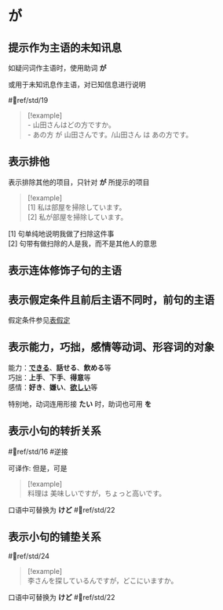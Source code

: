 # が  

## 提示作为主语的未知讯息  

如疑问词作主语时，使用助词 **が**  

或用于未知讯息作主语，对已知信息进行说明  

 #📖ref/std/19  

> [!example]  
> \- 山田さんはどの方ですか。  
> \- あの方 が 山田さんです。/山田さん は あの方です。  

## 表示排他  

表示排除其他的项目，只针对 **が** 所提示的项目  

> [!example]  
> [1] 私は部屋を掃除しています。  
> [2] 私が部屋を掃除しています。  

[1] 句单纯地说明我做了扫除这件事  
[2] 句带有做扫除的人是我，而不是其他人的意思  

## 表示连体修饰子句的主语  

## 表示假定条件且前后主语不同时，前句的主语  

假定条件参见[表假定](../../9.sentence_pattern/by_meaning/表假定.md)  

## 表示能力，巧拙，感情等动词、形容词的对象  

能力：[**できる**](../../9.sentence_pattern/できる.md)、**話せる**、**飲める**等  
巧拙：**上手**、**下手**、**得意**等  
感情：**好き**、**嫌い**、[**欲しい**](../../9.sentence_pattern/by_meaning/表愿望.md#欲しい)等  

特别地，动词连用形接 **たい** 时，助词也可用 **を**  

## 表示小句的转折关系  

 #📖ref/std/16 #逆接  

可译作: 但是，可是  

> [!example]  
> 料理は 美味しいですが，ちょっと高いです。  

口语中可替换为 **けど** #📖ref/std/22  

## 表示小句的铺垫关系  

 #📖ref/std/24  

> [!example]  
> 李さんを探しているんですが，どこにいますか。  

口语中可替换为 **けど** #📖ref/std/22  
